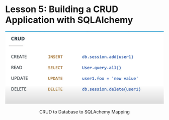 # Lesson 5: Building a  CRUD Application with SQLAlchemy
![CRUD to Database Mapping](./images/crud_db_sqlalchemy_mapping.png)
<center>CRUD to Database to SQLAchemy Mapping</center>

